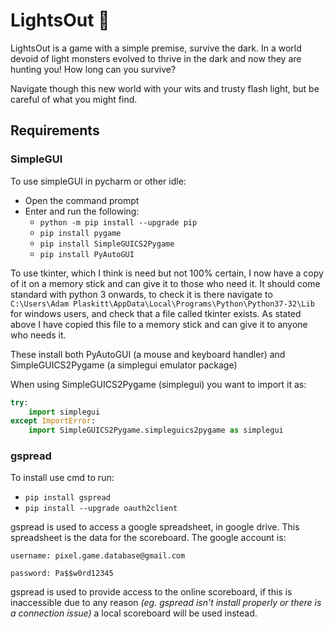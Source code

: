 # LightsOut 🔦
LightsOut is a game with a simple premise, survive the dark. 
In a world devoid of light monsters evolved to thrive in the dark and now they are hunting you!
How long can you survive?

Navigate though this new world with your wits and trusty flash light, 
but be careful of what you might find.  

## Requirements
### SimpleGUI
To use simpleGUI in pycharm or other idle:
* Open the command prompt
* Enter and run the following:
  * `python -m pip install --upgrade pip`
  * `pip install pygame`
  * `pip install SimpleGUICS2Pygame`
  * `pip install PyAutoGUI`
  
To use tkinter, which I think is need but not 100% certain, I now have a copy of it on a memory stick and can give it 
to those who need it. It should come standard with python 3 onwards, to check it is there navigate to 
`C:\Users\Adam Plaskitt\AppData\Local\Programs\Python\Python37-32\Lib` for windows users, and check that a file called 
tkinter exists. As stated above I have copied this file to a memory stick and can give it to anyone who needs it.

These install both PyAutoGUI (a mouse and keyboard handler) and SimpleGUICS2Pygame (a simplegui emulator package) 
 
When using SimpleGUICS2Pygame (simplegui) you want to import it as:

```python
try:
    import simplegui
except ImportError:
    import SimpleGUICS2Pygame.simpleguics2pygame as simplegui
```
  
### gspread
To install use cmd to run: 
* `pip install gspread`
* `pip install --upgrade oauth2client`

gspread is used to access a google spreadsheet, in google drive. 
This spreadsheet is the data for the scoreboard. The google account is:

    username: pixel.game.database@gmail.com

    password: Pa$$w0rd12345

gspread is used to provide access to the online scoreboard, if this is inaccessible due
to any reason *(eg. gspread isn't install properly or there is a connection issue)* a local scoreboard
 will be used instead.